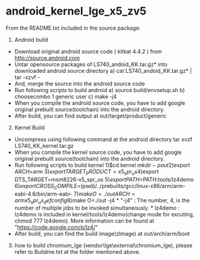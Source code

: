 android_kernel_lge_x5_zv5
=========================
From the README.txt included in the source package:

1. Android build
  - Download original android source code ( kitkat 4.4.2 ) from http://source.android.com
  - Untar opensource packages of LS740_andoid_KK.tar.gz* into downloaded android source directory
    a) cat LS740_andoid_KK.tar.gz* | tar -xzvf -
  - And, merge the source into the android source code
  - Run following scripts to build android
    a) source build/envsetup.sh
    b) choosecombo 1 generic user
    c) make -j4
  - When you compile the android source code, you have to add google original prebuilt source(toolchain) into the android directory.
  - After build, you can find output at out/target/product/generic

2. Kernel Build  
  - Uncompress using following command at the android directory
        tar xvzf LS740_KK_kernel.tar.gz  
  - When you compile the kernel source code, you have to add google original prebuilt source(toolchain) into the android directory.
  - Run following scripts to build kernel
    1)$cd kernel
      $mkdir -p out
    2)$export ARCH=arm
    3)$export TARGET_PRODUCT=x5_spr_us
    4)$export DTS_TARGET=msm8226-x5_spr_us
    5)$export PATH=$PATH:tools/lz4demo
    6)$export CROSS_COMPILE=$(pwd)/../prebuilts/gcc/linux-x86/arm/arm-eabi-4.6/bin/arm-eabi-
    7)$make O=./out ARCH=arm x5_spr_us_defconfig
    8)$make O=./out -j4
        * "-j4" : The number, 4, is the number of multiple jobs to be invoked simultaneously. 
        * lz4demo : lz4demo is included in kernel/tools/lz4demo(change mode for excuting, chmod 777 lz4demo).
    		More information can be found at "https://code.google.com/p/lz4/"
  - After build, you can find the build image(zImage) at out/arch/arm/boot

3. how  to build chromium_lge (vendor\lge\external\chromium_lge),
   please refer to Buildme.txt at the folder mentioned above.
